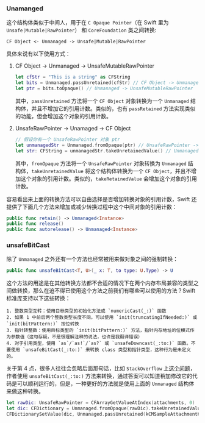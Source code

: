 ### Unamanged

这个结构体类似于中间人，用于在 `C Opaque Pointer`（在 Swift 里为 `Unsafe|Mutable|RawPointer`） 和 `CoreFoundation` 类之间转换:

```
CF Object <- Unmanaged -> Unsafe|Mutable|RawPointer
```

具体来说有以下使用方式：

1. CF Object -> Unmanaged -> UnsafeMutableRawPointer
    
    ```swift
    let cfStr = "This is a string" as CFString
    let bits = Unmanaged.passUnretained(cfStr) // CF Object -> Unmanaged
    let ptr = bits.toOpaque() // Unmanaged -> UnsafeMutableRawPointer
    ```
    
    其中，`passUnretained` 方法将一个 `CF Object` 对象转换为一个 `Unmanaged` 结构体，并且不增加它的引用计数。类似的，也有 `passRetained` 方法实现类似的功能，但会增加这个对象的引用计数。
    
2. UnsafeRawPointer -> Unamaged -> CF Object

    ```swift
    // 假设你有一个 UnsafeRawPointer 对象 ptr
    let unmanagedStr = Unmanaged.fromOpaque(ptr) // UnsafeRawPointer -> Unmanaged
    let str: CFString = unmanagedStr.takeUnretainedValue() // Unmanaged -> CF Object
    ```
    
    其中，`fromOpaque` 方法将一个 `UnsafeRawPointer` 对象转换为 `Unmanaged` 结构体，`takeUnretainedValue` 将这个结构体转换为一个 `CF Object`，并且不增加这个对象的引用计数。类似的，`takeRetainedValue` 会增加这个对象的引用计数。
    
容易看出来上面的转换方法可以自由选择是否增加转换对象的引用计数，Swift 还提供了下面几个方法来增加或减少转换过程中这个中间对象的引用计数：

```swift
public func retain() -> Unmanaged<Instance>
public func release()
public func autorelease() -> Unmanaged<Instance>
```

### unsafeBitCast

除了 `Unmanaged` 之外还有一个方法也经常被用来做对象之间的强制转换：

```swift
public func unsafeBitCast<T, U>(_ x: T, to type: U.Type) -> U
```

这个方法的用途是在其他转换方法都不合适的情况下在两个内存布局兼容的类型之间做转换，那么在迫不得已使用这个方法之前我们有哪些可以使用的方法？Swift 标准库支持以下这些转换：

    1. 整数类型互转：使用目标类型的初始化方法或 `numericCast(_:)` 函数
    2. 如果 1 中前后两个整数类型长度不同，可以使用 `init(truncatingIfNeeded:)` 或 `init(bitPattern:)` 按位转换
    3. 指针转整数：使用目标类型的 `init(bitPattern:)` 方法，指针内存地址的位模式作为参数值（这句存疑，不是很理解注释的说法，也许是我翻译错误）
    4. 对于引用类型，使用 `as`/`as!`/`as?` 或 `unsafeDowncast(_:to:)` 函数。不要使用 `unsafeBitCast(_:to:)` 来转换 class 类型和指针类型，这种行为是未定义的。

关于第 4 点，很多人往往会忽略后面那句话，比如 `StackOverflow` 上[这个问题](https://stackoverflow.com/questions/40780419/how-to-use-cfdictionarysetvalue-in-swift)，作者使用 `unsafeBitCast(_:to:)` 方法来转换，通过答案可以知道稍加修改它的代码是可以顺利运行的，但是，一种更好的方法就是使用上面的 `Unmanaged` 结构体来做这种转换。

```swift
let rawDic: UnsafeRawPointer = CFArrayGetValueAtIndex(attachments, 0)
let dic: CFDictionary = Unmanaged.fromOpaque(rawDic).takeUnretainedValue()
CFDictionarySetValue(dic, Unmanaged.passUnretained(kCMSampleAttachmentKey_DisplayImmediately).toOpaque(), unsafeBitCast(kCFBooleanTrue, to: UnsafeRawPointer.self))
```




